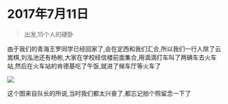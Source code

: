 <script src="../../../js/lazysize.min.js"></script>
<script src="../../../js/head.js"></script>
<link href="../../../css/style.css" rel="stylesheet" >

# 2017年7月11日

> 出发,15个人的硬卧

由于我们的青海王罗同学已经回家了,会在定西和我们汇合,所以我们一行人除了云嵩棋,刘泓池还有杨彬,大家在学校经信楼前面集合,用滴滴打车叫了两辆车去火车站,然后在火车站的肯德基吃了午饭,就进了候车厅等火车了

![](https://yumiao-static.oss-cn-beijing.aliyuncs.com/image/2017/07/11/IMG_1.JPG?x-oss-process=style/small)

这个图来自队长的所说,当时我们都太兴奋了,都忘记拍个照留念一下了

<script src="../../../js/x-oss-process.js"></script>